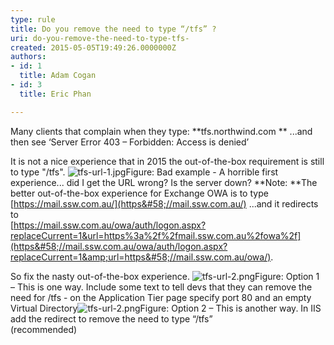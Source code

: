```yaml
---
type: rule
title: Do you remove the need to type “/tfs” ?
uri: do-you-remove-the-need-to-type-tfs-
created: 2015-05-05T19:49:26.0000000Z
authors:
- id: 1
  title: Adam Cogan
- id: 3
  title: Eric Phan

---
```


 
Many clients that complain when they type: **tfs.northwind.com **
...and then see ‘Server Error 403 – Forbidden: Access is denied’​

It is not a nice experience that in 2015 the out-of-the-box requirement is still to type "/tfs".
 ​![tfs-url-1.jpg](/PublishingImages/tfs-url-1.jpg)Figure: Bad example - A horrible first experience... did I get the URL wrong? Is the server down?​
**Note: **The better out-of-the-box experience for Exchange OWA is to type [https://mail.ssw.com.au/](https&#58;//mail.ssw.com.au/)
...and it redirects to     
[https://mail.ssw.com.au/owa/auth/logon.aspx?replaceCurrent=1&url=https%3a%2f%2fmail.ssw.com.au%2fowa%2f](https&#58;//mail.ssw.com.au/owa/auth/logon.aspx?replaceCurrent=1&amp;url=https&#58;//mail.ssw.com.au/owa/).

So fix the nasty out-of-the-box experience.​
![tfs-url-2.png](/PublishingImages/tfs-url-2.png)Figure: Option 1 – This is one way. Include some text to tell devs that they can remove the need for /tfs - on the Application Tier page specify port 80 and an empty Virtual Directory![tfs-url-2.png](/PublishingImages/tfs-url-3.png)Figure: Option 2 – This is another way. In IIS add the redirect to remove the need to type “/tfs” <br>      (recommended)​​
